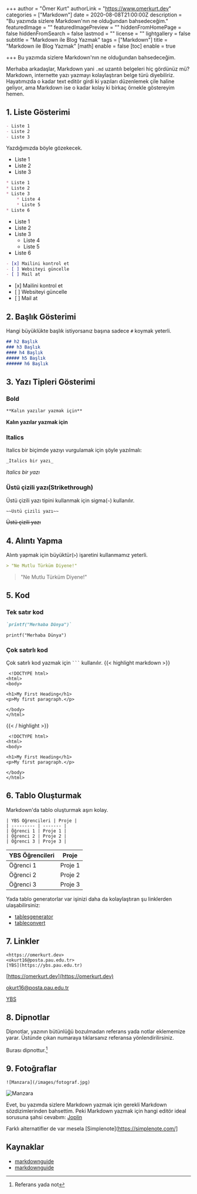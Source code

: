 +++
author = "Ömer Kurt"
authorLink = "https://www.omerkurt.dev"
categories = ["Markdown"]
date = 2020-08-08T21:00:00Z
description = "Bu yazımda sizlere Markdown'nın ne olduğundan bahsedeceğim."
featuredImage = ""
featuredImagePreview = ""
hiddenFromHomePage = false
hiddenFromSearch = false
lastmod = ""
license = ""
lightgallery = false
subtitle = "Markdown ile Blog Yazmak"
tags = ["Markdown"]
title = "Markdown ile Blog Yazmak"
[math]
enable = false
[toc]
enable = true

+++
Bu yazımda sizlere Markdown'nın ne olduğundan bahsedeceğim.
<!--more-->
Merhaba arkadaşlar, Markdown yani `.md` uzantılı belgeleri hiç gördünüz mü? Markdown, internette yazı yazmayı kolaylaştıran belge türü diyebiliriz. Hayatımızda o kadar text editör girdi ki yazıları düzenlemek çile haline geliyor, ama Markdown ise o kadar kolay ki birkaç örnekle göstereyim hemen.

## 1. Liste Gösterimi

```Markdown
- Liste 1
- Liste 2
- Liste 3 
```

Yazdığımızda böyle gözekecek.

* Liste 1
* Liste 2
* Liste 3

```Markdown
* Liste 1
* Liste 2
* Liste 3
 	* Liste 4
    * Liste 5
* Liste 6
```

* Liste 1
* Liste 2
* Liste 3
  * Liste 4
  * Liste 5
* Liste 6

```Markdown
- [x] Mailini kontrol et
- [ ] Websiteyi güncelle
- [ ] Mail at
```

* \[x\] Mailini kontrol et
* \[ \] Websiteyi güncelle
* \[ \] Mail at

## 2. Başlık Gösterimi

Hangi büyüklükte başlık istiyorsanız başına sadece `#` koymak yeterli.

```Markdown
## h2 Başlık
### h3 Başlık
#### h4 Başlık
##### h5 Başlık
###### h6 Başlık
```

## 3. Yazı Tipleri Gösterimi

### Bold

```Markdown
**Kalın yazılar yazmak için**
```

**Kalın yazılar yazmak için**

### Italics

Italics bir biçimde yazıyı vurgulamak için şöyle yazılmalı:

```Markdown
_Italics bir yazı_
```

_Italics bir yazı_

### Üstü çizili yazı(Strikethrough)

Üstü çizili yazı tipini kullanmak için sigma(`~`) kullanılır.

```Markdown
~~Üstü çizili yazı~~
```

~~Üstü çizili yazı~~

## 4. Alıntı Yapma

Alıntı yapmak için büyüktür(`>`) işaretini kullanmamız yeterli.

```Markdown
> "Ne Mutlu Türküm Diyene!"
```

> "Ne Mutlu Türküm Diyene!"

## 5. Kod

### Tek satır kod

```Markdown
`printf("Merhaba Dünya")`
```

`printf("Merhaba Dünya")`

### Çok satırlı kod

Çok satırlı kod yazmak için <code>\`\`\`</code> kullanılır.
{{< highlight markdown >}}

     <!DOCTYPE html>
    <html>
    <body>
    
    <h1>My First Heading</h1>
    <p>My first paragraph.</p>
    
    </body>
    </html> 

{{< / highlight >}}

     <!DOCTYPE html>
    <html>
    <body>
    
    <h1>My First Heading</h1>
    <p>My first paragraph.</p>
    
    </body>
    </html> 

## 6. Tablo Oluşturmak

Markdown'da tablo oluşturmak aşırı kolay.

    | YBS Öğrencileri | Proje |
    | --------- | ------- |
    | Öğrenci 1 | Proje 1 |
    | Öğrenci 2 | Proje 2 |
    | Öğrenci 3 | Proje 3 |

| YBS Öğrencileri | Proje |
| --- | --- |
| Öğrenci 1 | Proje 1 |
| Öğrenci 2 | Proje 2 |
| Öğrenci 3 | Proje 3 |

Yada  tablo generatorlar var işinizi daha da kolaylaştıran şu linklerden ulaşabilirsiniz:

* [tablesgenerator](https://www.tablesgenerator.com/markdown_tables)
* [tableconvert](https://tableconvert.com/)

## 7. Linkler

    <https://omerkurt.dev>
    <okurt16@posta.pau.edu.tr>
    [YBS](https://ybs.pau.edu.tr)

[https://omerkurt.dev](https://omerkurt.dev)

[okurt16@posta.pau.edu.tr](mailto:okurt16@posta.pau.edu.tr)

[YBS](https://ybs.pau.edu.tr)

## 8. Dipnotlar

Dipnotlar, yazının bütünlüğü bozulmadan referans yada notlar eklememize yarar. Üstünde çıkan numaraya tıklarsanız referansa yönlendirilirsiniz.

Burası dipnottur.[^1]

[^1]: Referans yada not

## 9. Fotoğraflar
```
![Manzara](/images/fotograf.jpg)
```
![Manzara](/images/fotograf.jpg)

Evet, bu yazımda sizlere Markdown yazmak için gerekli Markdown sözdizimlerinden bahsettim. Peki Markdown yazmak için hangi editör ideal sorusuna şahsi cevabım: [Joplin](https://joplinapp.org/)

Farklı alternatifler de var mesela [Simplenote](https://simplenote.com/]

## Kaynaklar
- [markdownguide](https://www.markdownguide.org/getting-started/)
- [markdownguide](https://www.markdownguide.org/basic-syntax/)
